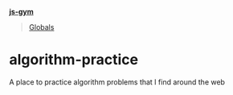 **[js-gym](README.md)**

> [Globals](globals.md)

# algorithm-practice
A place to practice algorithm problems that I find around the web
